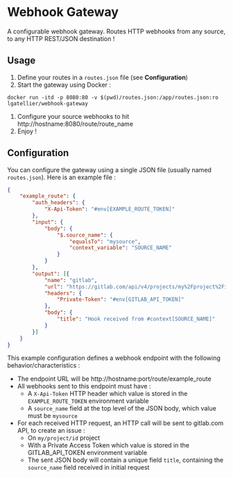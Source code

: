 # Webhook Gateway
A configurable webhook gateway. Routes HTTP webhooks from any source, to any HTTP REST/JSON destination !

## Usage
1. Define your routes in a `routes.json` file (see **Configuration**)
1. Start the gateway using Docker :

```shell
docker run -itd -p 8080:80 -v $(pwd)/routes.json:/app/routes.json:ro lgatellier/webhook-gateway
```
1. Configure your source webhooks to hit http://hostname:8080/route/route_name
1. Enjoy !

## Configuration
You can configure the gateway using a single JSON file (usually named `routes.json`). Here is an example file :
```json
{
    "example_route": {
        "auth_headers": {
            "X-Api-Token": "#env[EXAMPLE_ROUTE_TOKEN]"
        },
        "input": {
            "body": {
                "$.source_name": {
                    "equalsTo": "mysource",
                    "context_variable": "SOURCE_NAME"
                }
            }
        },
        "output": [{
            "name": "gitlab",
            "url": "https://gitlab.com/api/v4/projects/my%2Fproject%2Fid/issues",
            "headers": {
                "Private-Token": "#env[GITLAB_API_TOKEN]"
            },
            "body": {
                "title": "Hook received from #context[SOURCE_NAME]"
            }
        }]
    }
}
```

This example configuration defines a webhook endpoint with the following behavior/characteristics :
- The endpoint URL will be http://hostname:port/route/example_route
- All webhooks sent to this endpoint must have :
  - A `X-Api-Token` HTTP header which value is stored in the `EXAMPLE_ROUTE_TOKEN` environment variable
  - A `source_name` field at the top level of the JSON body, which value must be `mysource`
- For each received HTTP request, an HTTP call will be sent to gitlab.com API, to create an issue :
  - On `my/project/id` project
  - With a Private Access Token which value is stored in the GITLAB_API_TOKEN environment variable
  - The sent JSON body will contain a unique field `title`, containing the `source_name` field received in initial request
